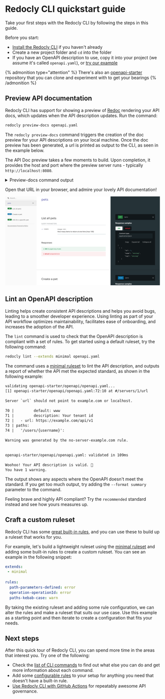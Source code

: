 # Redocly CLI quickstart guide

Take your first steps with the Redocly CLI by following the steps in this guide.

Before you start:

- [Install the Redocly CLI](./installation.md) if you haven't already
- Create a new project folder and `cd` into the folder
- If you have an OpenAPI description to use, copy it into your project (we assume it's called `openapi.yaml`), or [try our example](https://github.com/Redocly/openapi-starter/blob/main/openapi/openapi.yaml)

{% admonition type="attention" %}
There's also an [openapi-starter](https://github.com/Redocly/openapi-starter) repository that you can clone and experiment with to get your bearings
{% /admonition %}

## Preview API documentation

Redocly CLI has support for showing a preview of [Redoc](https://redocly.com/redoc/) rendering your API docs, which updates when the API description updates.
Run the command:

```bash
redocly preview-docs openapi.yaml
```
The `redocly preview-docs` command triggers the creation of the doc preview for your API descriptions on your local machine. Once the doc preview has been generated, a url is printed as output to the CLI, as seen in the example below.

The API Doc preview takes a few moments to build. Upon completion, it provides the host and port where the preview server runs - typically `http://localhost:8080`.

<details><summary>Preview-docs command output</summary>

```
Using Redoc community edition.
Login with redocly login or use an enterprise license key to preview with the premium docs.


  🔎  Preview server running at http://127.0.0.1:8080

  👀  Watching openapi-starter/openapi/openapi.yaml and all related resources for changes


Bundling...

Created a bundle for openapi-starter/openapi/openapi.yaml successfully
GET /: 18.123ms
GET /simplewebsocket.min.js: 4.256ms
GET /hot.js: 4.765ms
GET /openapi.json: 1.73ms
GET /favicon.ico: 1.556ms
```
</details>

Open that URL in your browser, and admire your lovely API documentation!

![Preview of API documentation](./images/preview-docs.png)

## Lint an OpenAPI description

Linting helps create consistent API descriptions and helps you avoid bugs, leading to a smoother developer experience. Using linting as part of your API workflow optimizes maintainability, facilitates ease of onboarding, and increases the adoption of the API.

The `lint` command is used to check that the OpenAPI description is compliant with a set of rules. To get started using a default ruleset, try the following command:

```bash
redocly lint --extends minimal openapi.yaml
```

The command uses a [minimal ruleset](./rules/minimal.md) to lint the API description, and outputs a report of whether the API met the expected standard, as shown in the following example:

```text
validating openapi-starter/openapi/openapi.yaml...
[1] openapi-starter/openapi/openapi.yaml:72:10 at #/servers/1/url

Server `url` should not point to example.com or localhost.

70 |         default: www
71 |         description: Your tenant id
72 |   - url: https://example.com/api/v1
73 | paths:
74 |   '/users/{username}':

Warning was generated by the no-server-example.com rule.


openapi-starter/openapi/openapi.yaml: validated in 109ms

Woohoo! Your API description is valid. 🎉
You have 1 warning.
```

The output shows any aspects where the OpenAPI doesn't meet the standard. If you get too much output, try adding the `--format summary` parameter to the command.

Feeling brave and highly API compliant? Try the `recommended` standard instead and see how yours measures up.

## Craft a custom ruleset

Redocly CLI has some [great built-in rules](./rules/built-in-rules.md), and you can use these to build up a ruleset that works for you.

For example, let's build a lightweight ruleset using the [minimal ruleset](./rules/minimal.md) and adding some built-in rules to create a custom ruleset. You can see an example in the following snippet:

```yaml
extends:
 - minimal

rules:
  path-parameters-defined: error
  operation-operationId: error
  paths-kebab-case: warn
```

By taking the existing ruleset and adding some rule configuration, we can alter the rules and make a ruleset that suits our use case. Use this example as a starting point and then iterate to create a configuration that fits your needs.

## Next steps

After this quick tour of Redocly CLI, you can spend more time in the areas that interest you. Try one of the following:

- Check the [list of CLI commands](./commands/index.md) to find out what else you can do and get more information about each command.
- Add some [configurable rules](./rules/configurable-rules.md) to your setup for anything you need that doesn't have a built-in rule.
- [Use Redocly CLI with GitHub Actions](https://redocly.com/blog/consistent-apis-redocly-github-actions) for repeatably awesome API governance.
